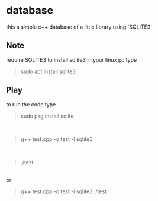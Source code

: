 # database
this a simple c++ database of a little library using 'SQLITE3'
## Note
require SQLITE3
to install sqlite3 in your linux pc type
> sudo apt install sqlite3
## Play
to run the code type 
> sudo pkg install sqlite
</br>

> g++ test.cpp -o test -l sqlite3

</br>

> ./test

</br>
or
</br>

> g++ test.cpp -o test -l sqlite3
> ./test
